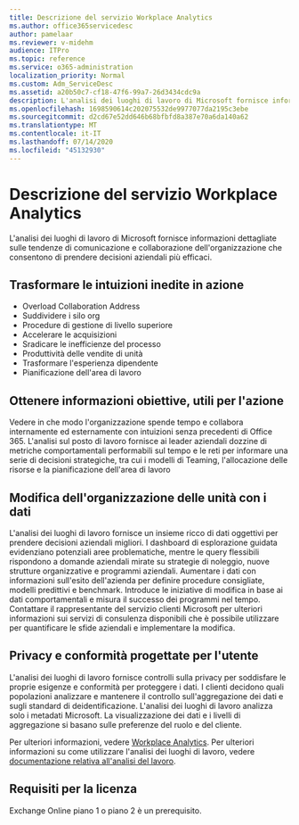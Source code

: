 ```yaml
---
title: Descrizione del servizio Workplace Analytics
ms.author: office365servicedesc
author: pamelaar
ms.reviewer: v-midehm
audience: ITPro
ms.topic: reference
ms.service: o365-administration
localization_priority: Normal
ms.custom: Adm_ServiceDesc
ms.assetid: a20b50c7-cf18-47f6-99a7-26d3434cdc9a
description: L'analisi dei luoghi di lavoro di Microsoft fornisce informazioni dettagliate sulle tendenze di comunicazione e collaborazione dell'organizzazione che consentono di prendere decisioni aziendali più efficaci.
ms.openlocfilehash: 1698590614c202075532de9977077da2195c3ebe
ms.sourcegitcommit: d2cd67e52dd646b68bfbfd8a387e70a6da140a62
ms.translationtype: MT
ms.contentlocale: it-IT
ms.lasthandoff: 07/14/2020
ms.locfileid: "45132930"
---
```

# <a name="workplace-analytics-service-description"></a>Descrizione del servizio Workplace Analytics

L'analisi dei luoghi di lavoro di Microsoft fornisce informazioni dettagliate sulle tendenze di comunicazione e collaborazione dell'organizzazione che consentono di prendere decisioni aziendali più efficaci.

## <a name="transform-unprecedented-insights-into-action"></a>Trasformare le intuizioni inedite in azione

* Overload Collaboration Address
* Suddividere i silo org
* Procedure di gestione di livello superiore
* Accelerare le acquisizioni
* Sradicare le inefficienze del processo
* Produttività delle vendite di unità
* Trasformare l'esperienza dipendente
* Pianificazione dell'area di lavoro

## <a name="gain-objective-actionable-insights"></a>Ottenere informazioni obiettive, utili per l'azione

Vedere in che modo l'organizzazione spende tempo e collabora internamente ed esternamente con intuizioni senza precedenti di Office 365. L'analisi sul posto di lavoro fornisce ai leader aziendali dozzine di metriche comportamentali performabili sul tempo e le reti per informare una serie di decisioni strategiche, tra cui i modelli di Teaming, l'allocazione delle risorse e la pianificazione dell'area di lavoro

## <a name="drive-organizational-change-with-data"></a>Modifica dell'organizzazione delle unità con i dati

L'analisi dei luoghi di lavoro fornisce un insieme ricco di dati oggettivi per prendere decisioni aziendali migliori. I dashboard di esplorazione guidata evidenziano potenziali aree problematiche, mentre le query flessibili rispondono a domande aziendali mirate su strategie di noleggio, nuove strutture organizzative e programmi aziendali. Aumentare i dati con informazioni sull'esito dell'azienda per definire procedure consigliate, modelli predittivi e benchmark. Introduce le iniziative di modifica in base ai dati comportamentali e misura il successo dei programmi nel tempo. Contattare il rappresentante del servizio clienti Microsoft per ulteriori informazioni sui servizi di consulenza disponibili che è possibile utilizzare per quantificare le sfide aziendali e implementare la modifica.

## <a name="privacy-and-compliance-designed-for-you"></a>Privacy e conformità progettate per l'utente

L'analisi dei luoghi di lavoro fornisce controlli sulla privacy per soddisfare le proprie esigenze e conformità per proteggere i dati. I clienti decidono quali popolazioni analizzare e mantenere il controllo sull'aggregazione dei dati e sugli standard di deidentificazione. L'analisi dei luoghi di lavoro analizza solo i metadati Microsoft. La visualizzazione dei dati e i livelli di aggregazione si basano sulle preferenze del ruolo e del cliente.

Per ulteriori informazioni, vedere [Workplace Analytics](https://go.microsoft.com/fwlink/?linkid=852492). Per ulteriori informazioni su come utilizzare l'analisi dei luoghi di lavoro, vedere [documentazione relativa all'analisi del lavoro](https://docs.microsoft.com/workplace-analytics/).
  
## <a name="licensing-requirements"></a>Requisiti per la licenza

Exchange Online piano 1 o piano 2 è un prerequisito.
